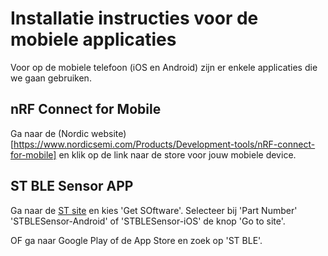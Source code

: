 # Installatie instructies voor de mobiele applicaties

Voor op de mobiele telefoon (iOS en Android) zijn er enkele applicaties die we gaan gebruiken.

## nRF Connect for Mobile

Ga naar de (Nordic website)[https://www.nordicsemi.com/Products/Development-tools/nRF-connect-for-mobile] en klik op de link naar de store voor jouw mobiele device.

## ST BLE Sensor APP

Ga naar de [ST site](https://www.st.com/en/embedded-software/stblesensor.html) en kies 'Get SOftware'. Selecteer bij 'Part Number' 'STBLESensor-Android' of 'STBLESensor-iOS' de knop 'Go to site'.

OF ga naar Google Play of de App Store en zoek op 'ST BLE'.
